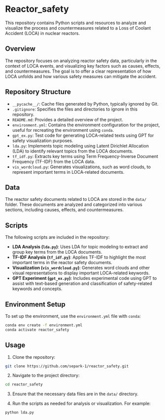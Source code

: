 # Reactor_safety

This repository contains Python scripts and resources to analyze and visualize the process and countermeasures related to a Loss of Coolant Accident (LOCA) in nuclear reactors.

## Overview

The repository focuses on analyzing reactor safety data, particularly in the context of LOCA events, and visualizing key factors such as causes, effects, and countermeasures. The goal is to offer a clear representation of how LOCA unfolds and how various safety measures can mitigate the accident.

## Repository Structure

- `__pycache__/`: Cache files generated by Python, typically ignored by Git.
- `.gitignore`: Specifies the files and directories to ignore in this repository.
- `README.md`: Provides a detailed overview of the project.
- `environment.yml`: Contains the environment configuration for the project, useful for recreating the environment using `conda`.
- `gpt_ex.py`: Test code for generating LOCA-related texts using GPT for safety visualization purposes.
- `lda.py`: Implements topic modeling using Latent Dirichlet Allocation (LDA) to identify relevant topics from the LOCA documents.
- `tf_idf.py`: Extracts key terms using Term Frequency-Inverse Document Frequency (TF-IDF) from the LOCA data.
- `vis_wordcloud.py`: Generates visualizations, such as word clouds, to represent important terms in LOCA-related documents.

## Data

The reactor safety documents related to LOCA are stored in the `data/` folder. These documents are analyzed and categorized into various sections, including causes, effects, and countermeasures.

## Scripts

The following scripts are included in the repository:

- **LDA Analysis (`lda.py`)**: Uses LDA for topic modeling to extract and group key terms from the LOCA documents.
- **TF-IDF Analysis (`tf_idf.py`)**: Applies TF-IDF to highlight the most important terms in the reactor safety documents.
- **Visualization (`vis_wordcloud.py`)**: Generates word clouds and other visual representations to display important LOCA-related keywords.
- **GPT Experiment (`gpt_ex.py`)**: Includes experimental code using GPT to assist with text-based generation and classification of safety-related keywords and concepts.

## Environment Setup

To set up the environment, use the `environment.yml` file with `conda`:

```bash
conda env create -f environment.yml
conda activate reactor_safety
```

## Usage

1. Clone the repository:

```bash
git clone https://github.com/separk-1/reactor_safety.git
```

2. Navigate to the project directory:

```bash
cd reactor_safety
```

3. Ensure that the necessary data files are in the `data/` directory.

4. Run the scripts as needed for analysis or visualization. For example:

```bash
python lda.py
```